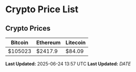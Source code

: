 # Crypto Price List

## Crypto Prices
| Bitcoin | Ethereum | Litecoin |
| ------- | -------- | -------- |
| $105023 | $2417.9 | $84.09 |
**Last Updated:** 2025-06-24 13:57 UTC
**Last Updated:** $DATE$

